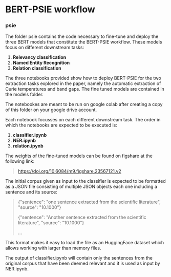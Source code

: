# BERT-PSIE workflow

### psie

The folder psie contains the code necessary to fine-tune and deploy the three BERT models that constitute the BERT-PSIE workflow. These models focus on different downstream tasks:

<ol>
<li> <b>Relevancy classification</b>
<li> <b>Named Entity Recognition</b>
<li> <b>Relation classification</b>
</ol>

The three notebooks provided show how to deploy BERT-PSIE for the two extraction tasks explored in the paper, namely the automatic extraction of Curie temperatures and band gaps. The fine tuned models are contained in the models folder.

The notebookes are meant to be run on google colab after creating a copy of this folder on your google drive account. 

Each notebook focusses on each different downstream task. The order in which the notebooks are expected to be executed is:

<ol>
<li> <b>classifier.ipynb</b>
<li> <b>NER.ipynb</b>
<li> <b>relation.ipynb</b>
</ol>

The weights of the fine-tuned models can be found on figshare at the following link:

>
> https://doi.org/10.6084/m9.figshare.23567121.v2
>

The initial corpus given as input to the classifier is expected to be formatted as a JSON file consisting of multiple JSON objects each one including a sentence and its source:

>
> {"sentence": "one sentence extracted from the scientific literature", "source": "10.1000"}
>
>{"sentence": "Another sentence extracted from the scientific literature", "source": "10.1000"}
>
> ...

This format makes it easy to load the file as an HuggingFace dataset which allows working with larger than memory files.

The output of classifier.ipynb will contain only the sentences from the original corpus that have been deemed relevant and it is used as input by NER.ipynb. 

